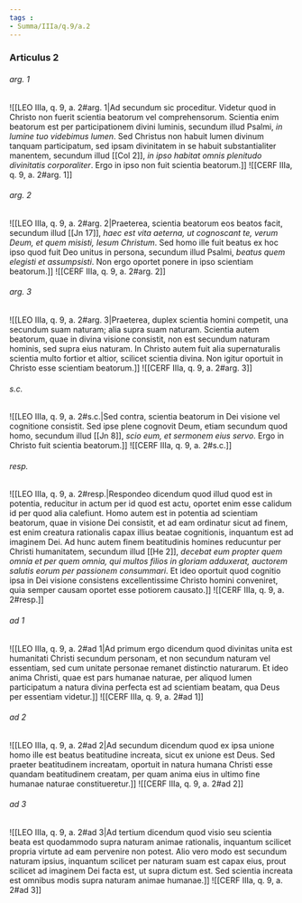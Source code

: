 ```yaml
---
tags : 
- Summa/IIIa/q.9/a.2
---
```


### Articulus 2

###### arg. 1
![[LEO IIIa, q. 9, a. 2#arg. 1|Ad secundum sic proceditur. Videtur quod in Christo non fuerit scientia beatorum vel comprehensorum. Scientia enim beatorum est per participationem divini luminis, secundum illud Psalmi, *in lumine tuo videbimus lumen*. Sed Christus non habuit lumen divinum tanquam participatum, sed ipsam divinitatem in se habuit substantialiter manentem, secundum illud [[Col 2]], *in ipso habitat omnis plenitudo divinitatis corporaliter*. Ergo in ipso non fuit scientia beatorum.]]
![[CERF IIIa, q. 9, a. 2#arg. 1]]

###### arg. 2
![[LEO IIIa, q. 9, a. 2#arg. 2|Praeterea, scientia beatorum eos beatos facit, secundum illud [[Jn 17]], *haec est vita aeterna, ut cognoscant te, verum Deum, et quem misisti, Iesum Christum*. Sed homo ille fuit beatus ex hoc ipso quod fuit Deo unitus in persona, secundum illud Psalmi, *beatus quem elegisti et assumpsisti*. Non ergo oportet ponere in ipso scientiam beatorum.]]
![[CERF IIIa, q. 9, a. 2#arg. 2]]

###### arg. 3
![[LEO IIIa, q. 9, a. 2#arg. 3|Praeterea, duplex scientia homini competit, una secundum suam naturam; alia supra suam naturam. Scientia autem beatorum, quae in divina visione consistit, non est secundum naturam hominis, sed supra eius naturam. In Christo autem fuit alia supernaturalis scientia multo fortior et altior, scilicet scientia divina. Non igitur oportuit in Christo esse scientiam beatorum.]]
![[CERF IIIa, q. 9, a. 2#arg. 3]]

###### s.c.
![[LEO IIIa, q. 9, a. 2#s.c.|Sed contra, scientia beatorum in Dei visione vel cognitione consistit. Sed ipse plene cognovit Deum, etiam secundum quod homo, secundum illud [[Jn 8]], *scio eum, et sermonem eius servo*. Ergo in Christo fuit scientia beatorum.]]
![[CERF IIIa, q. 9, a. 2#s.c.]]

###### resp.
![[LEO IIIa, q. 9, a. 2#resp.|Respondeo dicendum quod illud quod est in potentia, reducitur in actum per id quod est actu, oportet enim esse calidum id per quod alia calefiunt. Homo autem est in potentia ad scientiam beatorum, quae in visione Dei consistit, et ad eam ordinatur sicut ad finem, est enim creatura rationalis capax illius beatae cognitionis, inquantum est ad imaginem Dei. Ad hunc autem finem beatitudinis homines reducuntur per Christi humanitatem, secundum illud [[He 2]], *decebat eum propter quem omnia et per quem omnia, qui multos filios in gloriam adduxerat, auctorem salutis eorum per passionem consummari*. Et ideo oportuit quod cognitio ipsa in Dei visione consistens excellentissime Christo homini conveniret, quia semper causam oportet esse potiorem causato.]]
![[CERF IIIa, q. 9, a. 2#resp.]]

###### ad 1
![[LEO IIIa, q. 9, a. 2#ad 1|Ad primum ergo dicendum quod divinitas unita est humanitati Christi secundum personam, et non secundum naturam vel essentiam, sed cum unitate personae remanet distinctio naturarum. Et ideo anima Christi, quae est pars humanae naturae, per aliquod lumen participatum a natura divina perfecta est ad scientiam beatam, qua Deus per essentiam videtur.]]
![[CERF IIIa, q. 9, a. 2#ad 1]]

###### ad 2
![[LEO IIIa, q. 9, a. 2#ad 2|Ad secundum dicendum quod ex ipsa unione homo ille est beatus beatitudine increata, sicut ex unione est Deus. Sed praeter beatitudinem increatam, oportuit in natura humana Christi esse quandam beatitudinem creatam, per quam anima eius in ultimo fine humanae naturae constitueretur.]]
![[CERF IIIa, q. 9, a. 2#ad 2]]

###### ad 3
![[LEO IIIa, q. 9, a. 2#ad 3|Ad tertium dicendum quod visio seu scientia beata est quodammodo supra naturam animae rationalis, inquantum scilicet propria virtute ad eam pervenire non potest. Alio vero modo est secundum naturam ipsius, inquantum scilicet per naturam suam est capax eius, prout scilicet ad imaginem Dei facta est, ut supra dictum est. Sed scientia increata est omnibus modis supra naturam animae humanae.]]
![[CERF IIIa, q. 9, a. 2#ad 3]]

